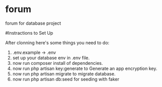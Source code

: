 # forum
forum for database project

#Instractions to Set Up

After clonning here's some things you need to do:
1. .env.example -> .env
2. set up your database env in .env file.
3. now run composer install of dependencies.
4. now run php artisan key:generate to Generate an app encryption key.
5. now run php artisan migrate to migrate database.
6. now run php artisan db:seed for seeding with faker

